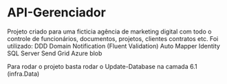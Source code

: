 # API-Gerenciador
 
Projeto criado para uma ficticia agência de marketing digital com todo o controle de funcionários, documentos, projetos, clientes contratos etc.
Foi utilizado:
DDD
Domain Notification (Fluent Validation)
Auto Mapper
Identity
SQL Server
Send Grid
Azure blob

Para rodar o projeto basta rodar o Update-Database na camada 6.1 (infra.Data)
